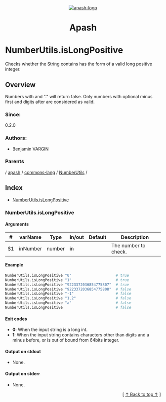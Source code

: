
<div align='center' id='apash-top'>
  <a href='https://github.com/hastec-fr/apash'>
    <img alt='apash-logo' src='../../../../../../../assets/apash-logo.svg'/>
  </a>

  # Apash
</div>

# NumberUtils.isLongPositive

Checks whether the String contains has the form of a valid long positive integer.

## Overview

Numbers with and "." will return false. Only numbers with 
optional minus first and digits after are considered as valid.

### Since:
0.2.0

### Authors:
* Benjamin VARGIN

### Parents
<!-- apash.parentBegin -->
[](../../../../.md) / [apash](../../../apash.md) / [commons-lang](../../commons-lang.md) / [NumberUtils](../NumberUtils.md) / 
<!-- apash.parentEnd -->

## Index

* [NumberUtils.isLongPositive](#numberutilsislongpositive)

### NumberUtils.isLongPositive

#### Arguments
| #      | varName        | Type          | in/out   | Default    | Description                           |
|--------|----------------|---------------|----------|------------|---------------------------------------|
| $1     | inNumber       | number        | in       |            | The number to check.                  |

#### Example

```bash
NumberUtils.isLongPositive "0"                    # true
NumberUtils.isLongPositive "1"                    # true
NumberUtils.isLongPositive "9223372036854775807"  # true
NumberUtils.isLongPositive "9223372036854775808"  # false
NumberUtils.isLongPositive "-1"                   # false
NumberUtils.isLongPositive "1.2"                  # false
NumberUtils.isLongPositive "a"                    # false
NumberUtils.isLongPositive                        # false
```

#### Exit codes

* **0**: When the input string is a long int.
* **1**: When the input string contains characters other than digits and a minus before, or is out of bound from 64bits integer.

#### Output on stdout

* None.

#### Output on stderr

* None.


  <div align='right'>[ <a href='#apash-top'>↑ Back to top ↑</a> ]</div>


